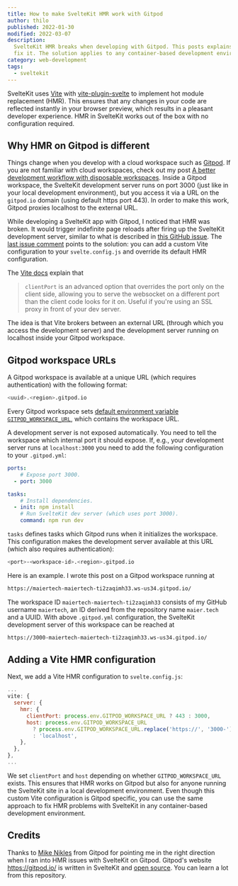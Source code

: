 ```yaml
---
title: How to make SvelteKit HMR work with Gitpod
author: thilo
published: 2022-01-30
modified: 2022-03-07
description:
  SvelteKit HMR breaks when developing with Gitpod. This posts explains how to
  fix it. The solution applies to any container-based development environment.
category: web-development
tags:
  - sveltekit
---
```


SvelteKit uses [Vite](https://vitejs.dev/) with
[vite-plugin-svelte](https://github.com/sveltejs/vite-plugin-svelte) to
implement hot module replacement (HMR). This ensures that any changes in your
code are reflected instantly in your browser preview, which results in a
pleasant developer experience. HMR in SvelteKit works out of the box with no
configuration required.

## Why HMR on Gitpod is different

Things change when you develop with a cloud workspace such as
[Gitpod](https://www.gitpod.io). If you are not familiar with cloud workspaces,
check out my post
[A better development workflow with disposable workspaces](/posts/a-better-development-workflow-with-disposable-workspaces).
Inside a Gitpod workspace, the SvelteKit development server runs on port 3000
(just like in your local development environment), but you access it via a URL
on the `gitpod.io` domain (using default https port 443). In order to make this
work, Gitpod proxies localhost to the external URL.

While developing a SvelteKit app with Gitpod, I noticed that HMR was broken. It
would trigger indefinite page reloads after firing up the SvelteKit development
server, similar to what is described in
[this GitHub issue](https://github.com/sveltejs/kit/issues/2519). The
[last issue comment](https://github.com/sveltejs/kit/issues/2519#issuecomment-947485636)
points to the solution: you can add a custom Vite configuration to your
`svelte.config.js` and override its default HMR configuration.

The [Vite docs](https://vitejs.dev/config/#server-hmr) explain that

> `clientPort` is an advanced option that overrides the port only on the client
> side, allowing you to serve the websocket on a different port than the client
> code looks for it on. Useful if you're using an SSL proxy in front of your dev
> server.

The idea is that Vite brokers between an external URL (through which you access
the development server) and the development server running on localhost inside
your Gitpod workspace.

## Gitpod workspace URLs

A Gitpod workspace is available at a unique URL (which requires authentication)
with the following format:

```bash
<uuid>.<region>.gitpod.io
```

Every Gitpod workspace sets
[default environment variable `GITPOD_WORKSPACE_URL`](https://www.gitpod.io/docs/environment-variables#default-environment-variables),
which contains the workspace URL.

A development server is not exposed automatically. You need to tell the
workspace which internal port it should expose. If, e.g., your development
server runs at `localhost:3000` you need to add the following configuration to
your `.gitpod.yml`:

```yaml:.gitpod.yml
ports:
    # Expose port 3000.
  - port: 3000

tasks:
    # Install dependencies.
  - init: npm install
    # Run SvelteKit dev server (which uses port 3000).
    command: npm run dev
```

`tasks` defines tasks which Gitpod runs when it initializes the workspace. This
configuration makes the development server available at this URL (which also
requires authentication):

```bash
<port>-<workspace-id>.<region>.gitpod.io
```

Here is an example. I wrote this post on a Gitpod workspace running at

```bash
https://maiertech-maiertech-ti2zaqimh33.ws-us34.gitpod.io/
```

The workspace ID `maiertech-maiertech-ti2zaqimh33` consists of my GitHub
username `maiertech`, an ID derived from the repository name `maier.tech` and a
UUID. With above `.gitpod.yml` configuration, the SvelteKit development server
of this workspace can be reached at

```bash
https://3000-maiertech-maiertech-ti2zaqimh33.ws-us34.gitpod.io/
```

## Adding a Vite HMR configuration

Next, we add a Vite HMR configuration to `svelte.config.js`:

```js:svelte.config.js
...
vite: {
  server: {
    hmr: {
      clientPort: process.env.GITPOD_WORKSPACE_URL ? 443 : 3000,
      host: process.env.GITPOD_WORKSPACE_URL
        ? process.env.GITPOD_WORKSPACE_URL.replace('https://', '3000-')
        : 'localhost',
    },
  },
},
...
```

We set `clientPort` and `host` depending on whether `GITPOD_WORKSPACE_URL`
exists. This ensures that HMR works on Gitpod but also for anyone running the
SvelteKit site in a local development environment. Even though this custom Vite
configuration is Gitpod specific, you can use the same approach to fix HMR
problems with SvelteKit in any container-based development environment.

## Credits

Thanks to [Mike Nikles](https://twitter.com/mikenikles) from Gitpod for pointing
me in the right direction when I ran into HMR issues with SvelteKit on Gitpod.
Gitpod's website https://gitpod.io/ is written in SvelteKit and
[open source](https://github.com/gitpod-io/website). You can learn a lot from
this repository.
